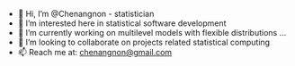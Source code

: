 - 👋 Hi, I’m @Chenangnon - statistician
- 👀 I’m interested here in statistical software development
- 🌱 I’m currently working on multilevel models with flexible distributions ... 
- 💞️ I’m looking to collaborate on projects related statistical computing
- 📫 Reach me at: chenangnon@gmail.com

<!--- 
Chenangnon/Chenangnon is a ✨ special ✨ repository because its `README.md` (this file) appears on your GitHub profile.
You can click the Preview link to take a look at your changes.
--->
